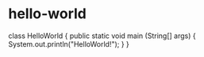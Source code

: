 # hello-world

class HelloWorld {
    public static void main (String[] args) {
        System.out.println("HelloWorld!");
    }
}
